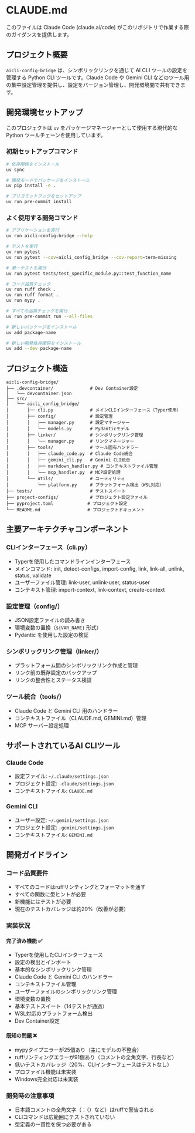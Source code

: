 # CLAUDE.md

このファイルは Claude Code (claude.ai/code) がこのリポジトリで作業する際のガイダンスを提供します。

## プロジェクト概要

`aicli-config-bridge` は、シンボリックリンクを通じて AI CLI ツールの設定を管理する Python CLI ツールです。Claude Code や Gemini CLI などのツール用の集中設定管理を提供し、設定をバージョン管理し、開発環境間で共有できます。

## 開発環境セットアップ

このプロジェクトは `uv` をパッケージマネージャーとして使用する現代的な Python ツールチェーンを使用しています。

### 初期セットアップコマンド

```bash
# 依存関係をインストール
uv sync

# 開発モードでパッケージをインストール
uv pip install -e .

# プリコミットフックをセットアップ
uv run pre-commit install
```

### よく使用する開発コマンド

```bash
# アプリケーションを実行
uv run aicli-config-bridge --help

# テストを実行
uv run pytest
uv run pytest --cov=aicli_config_bridge --cov-report=term-missing

# 単一テストを実行
uv run pytest tests/test_specific_module.py::test_function_name

# コード品質チェック
uv run ruff check .
uv run ruff format .
uv run mypy .

# すべての品質チェックを実行
uv run pre-commit run --all-files

# 新しいパッケージをインストール
uv add package-name

# 新しい開発依存関係をインストール
uv add --dev package-name
```

## プロジェクト構造

```
aicli-config-bridge/
├── .devcontainer/              # Dev Container設定
│   └── devcontainer.json
├── src/
│   └── aicli_config_bridge/
│       ├── cli.py              # メインCLIインターフェース（Typer使用）
│       ├── config/             # 設定管理
│       │   ├── manager.py      # 設定マネージャー
│       │   └── models.py       # Pydanticモデル
│       ├── linker/             # シンボリックリンク管理
│       │   └── manager.py      # リンクマネージャー
│       ├── tools/              # ツール固有ハンドラー
│       │   ├── claude_code.py  # Claude Code統合
│       │   ├── gemini_cli.py   # Gemini CLI統合
│       │   ├── markdown_handler.py # コンテキストファイル管理
│       │   └── mcp_handler.py  # MCP設定処理
│       └── utils/              # ユーティリティ
│           └── platform.py     # プラットフォーム検出（WSL対応）
├── tests/                      # テストスイート
├── project-configs/            # プロジェクト設定ファイル
├── pyproject.toml             # プロジェクト設定
└── README.md                  # プロジェクトドキュメント
```

## 主要アーキテクチャコンポーネント

### CLIインターフェース（cli.py）
- Typerを使用したコマンドラインインターフェース
- メインコマンド: init, detect-configs, import-config, link, link-all, unlink, status, validate
- ユーザーファイル管理: link-user, unlink-user, status-user
- コンテキスト管理: import-context, link-context, create-context

### 設定管理（config/）
- JSON設定ファイルの読み書き
- 環境変数の置換（`${VAR_NAME}` 形式）
- Pydantic を使用した設定の検証

### シンボリックリンク管理（linker/）
- プラットフォーム間のシンボリックリンク作成と管理
- リンク前の既存設定のバックアップ
- リンクの整合性とステータス検証

### ツール統合（tools/）
- Claude Code と Gemini CLI 用のハンドラー
- コンテキストファイル（CLAUDE.md, GEMINI.md）管理
- MCP サーバー設定処理

## サポートされているAI CLIツール

### Claude Code
- 設定ファイル: `~/.claude/settings.json`
- プロジェクト設定: `.claude/settings.json`
- コンテキストファイル: `CLAUDE.md`

### Gemini CLI
- ユーザー設定: `~/.gemini/settings.json`
- プロジェクト設定: `.gemini/settings.json`
- コンテキストファイル: `GEMINI.md`

## 開発ガイドライン

### コード品質要件
- すべてのコードはruffリンティングとフォーマットを通す
- すべての関数に型ヒントが必要
- 新機能にはテストが必要
- 現在のテストカバレッジは約20%（改善が必要）

### 実装状況

#### 完了済み機能 ✅
- Typerを使用したCLIインターフェース
- 設定の検出とインポート
- 基本的なシンボリックリンク管理
- Claude Code と Gemini CLI のハンドラー
- コンテキストファイル管理
- ユーザーファイルのシンボリックリンク管理
- 環境変数の置換
- 基本テストスイート（14テストが通過）
- WSL対応のプラットフォーム検出
- Dev Container設定

#### 既知の問題 ❌
- mypyタイプエラーが25個あり（主にモデルの不整合）
- ruffリンティングエラーが91個あり（コメントの全角文字、行長など）
- 低いテストカバレッジ（20%、CLIインターフェースはテストなし）
- プロファイル機能は未実装
- Windows完全対応は未実装

### 開発時の注意事項
- 日本語コメントの全角文字（：（）など）はruffで警告される
- CLIコマンドは広範囲にテストされていない
- 型定義の一貫性を保つ必要がある
